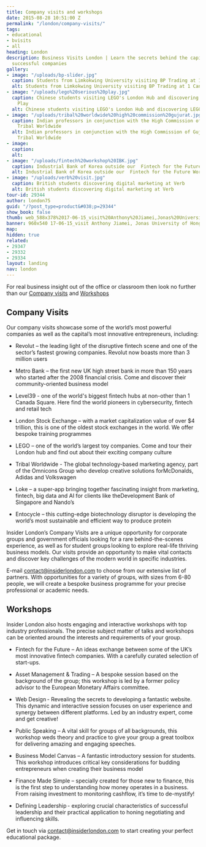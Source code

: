 ```yaml
---
title: Company visits and workshops
date: 2015-08-28 10:51:00 Z
permalink: "/london/company-visits/"
tags:
- educational
- bvisits
- all
heading: London
description: Business Visits London | Learn the secrets behind the capital’s most
  successful companies
gallery:
- image: "/uploads/bp-slider.jpg"
  caption: Students from Limkokwing University visiting BP Trading at 1 Canary Wharf
  alt: Students from Limkokwing University visiting BP Trading at 1 Canary Wharf
- image: "/uploads/lego%20serious%20play.jpg"
  caption: Chinese students visiting LEGO's London Hub and discovering LEGO Serious
    Play
  alt: Chinese students visiting LEGO's London Hub and discovering LEGO Serious Play
- image: "/uploads/tribal%20worldwide%20high%20commission%20gujurat.jpg"
  caption: Indian professors in conjunction with the High Commission of Gujurat visiting
    Tribal Worldwide
  alt: Indian professors in conjunction with the High Commission of Gujurat visiting
    Tribal Worldwide
- image:
  caption:
  alt:
- image: "/uploads/fintech%20workshop%20IBK.jpg"
  caption: Industrial Bank of Korea outside our  Fintech for the Future Workshop
  alt: Industrial Bank of Korea outside our  Fintech for the Future Workshop
- image: "/uploads/verb%20visit.jpg"
  caption: British students discovering digital marketing at Verb
  alt: British students discovering digital marketing at Verb
tour-id: 29344
author: london75
guid: "/?post_type=product&#038;p=29344"
show_book: false
thumb: web_588x378%2017-06-15_visit%20Anthony%20Jiamei,Jonas%20University%20of%20Hong%20Kong.jpg
banner: 960x540 17-06-15_visit Anthony Jiamei, Jonas University of Hong Kong.jpg
map:
hidden: true
related:
- 29347
- 29332
- 29334
layout: landing
nav: london
---
```


For real business insight out of the office or classroom then look no further than our [Company visits](#company-visits) and [Workshops](#workshops)

## Company Visits

Our company visits showcase some of the world’s most powerful companies as well as the capital’s most innovative entrepreneurs, including:

- Revolut – the leading light of the disruptive fintech scene and one of the sector’s fastest growing companies.  Revolut now boasts more than 3 million users
- Metro Bank – the first new UK high street bank in more than 150 years who started after the 2008 financial crisis. Come and discover their community-oriented business model
- Level39 - one of the world's biggest fintech hubs at non-other than 1 Canada Square. Here find the world pioneers in cybersecurity, fintech and retail tech
- London Stock Exchange – with a market capitalization value of over $4 trillion, this is one of the oldest stock exchanges in the world. We offer bespoke training programmes

- LEGO – one of the world’s largest toy companies. Come and tour their London hub and find out about their exciting company culture
- Tribal Worldwide - The global technology-based marketing agency, part of the Omnicons Group who develop creative solutions forMcDonalds, Adidas and Volkswagen
- Loke – a super-app bringing together fascinating insight from marketing, fintech, big data and AI for clients like theDevelopment Bank of Singapore and Nando’s
- Entocycle – this cutting-edge biotechnology disruptor is developing the world’s most sustainable and efficient way to produce protein

Insider London’s Company Visits are a unique opportunity for corporate groups and government officials looking for a rare behind-the-scenes experience, as well as for student groups looking to explore real-life thriving business models. Our visits provide an opportunity to make vital contacts and discover key challenges of the modern world in specific industries.

E-mail [contact@insiderlondon.com](mailto:contact@insiderlondon.com) to choose from our extensive list of partners. With opportunities for a variety of groups, with sizes from 6-80 people, we will create a bespoke business programme for your precise professional or academic needs.

## Workshops

Insider London also hosts engaging and interactive workshops with top industry professionals. The precise subject matter of talks and workshops can be oriented around the interests and requirements of your group.

- Fintech for the Future – An ideas exchange between some of the UK’s most innovative fintech companies. With a carefully curated selection of start-ups.
- Asset Management & Trading – A bespoke session based on the background of the group; this workshop is led by a former policy advisor to the European Monetary Affairs committee.
- Web Design - Revealing the secrets to developing a fantastic website. This dynamic and interactive session focuses on user experience and synergy between different platforms. Led by an industry expert, come and get creative!

- Public Speaking – A vital skill for groups of all backgrounds, this workshop weds theory and practice to give your group a great toolbox for delivering amazing and engaging speeches.
- Business Model Canvas – A fantastic introductory session for students. This workshop introduces critical key considerations for budding entrepreneurs when creating their business model
- Finance Made Simple – specially created for those new to finance, this is the first step to understanding how money operates in a business. From raising investment to monitoring cashflow, it’s time to de-mystify!
- Defining Leadership - exploring crucial characteristics of successful leadership and their practical application to honing negotiating and influencing skills.

Get in touch via [contact@insiderlondon.com](mailto:contact@insiderlondon.com) to start creating your perfect educational package.
